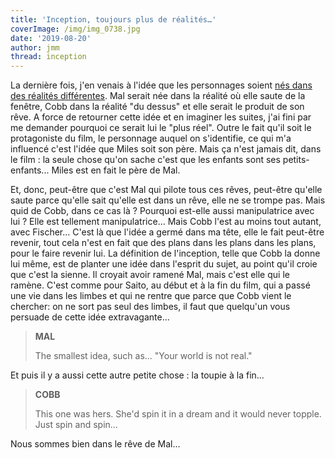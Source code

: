 ```yaml
---
title: 'Inception, toujours plus de réalités…'
coverImage: /img/img_0738.jpg
date: '2019-08-20'
author: jmm
thread: inception
---
```


La dernière fois, j'en venais à l'idée que les personnages soient [nés dans des réalités différentes](/posts/20190813-inception-la-realite-quelle-realite). Mal serait née dans la réalité où elle saute de la fenêtre, Cobb dans la réalité "du dessus" et elle serait le produit de son rêve. A force de retourner cette idée et en imaginer les suites, j'ai fini par me demander pourquoi ce serait lui le "plus réel". Outre le fait qu'il soit le protagoniste du film, le personnage auquel on s'identifie, ce qui m'a influencé c'est l'idée que Miles soit son père. Mais ça n'est jamais dit, dans le film : la seule chose qu'on sache c'est que les enfants sont ses petits-enfants... Miles est en fait le père de Mal.

Et, donc, peut-être que c'est Mal qui pilote tous ces rêves, peut-être qu'elle saute parce qu'elle sait qu'elle est dans un rêve, elle ne se trompe pas. Mais quid de Cobb, dans ce cas là ? Pourquoi est-elle aussi manipulatrice avec lui ? Elle est tellement manipulatrice... Mais Cobb l'est au moins tout autant, avec Fischer... C'est là que l'idée a germé dans ma tête, elle le fait peut-être revenir, tout cela n'est en fait que des plans dans les plans dans les plans, pour le faire revenir lui. La définition de l'inception, telle que Cobb la donne lui même, est de planter une idée dans l'esprit du sujet, au point qu'il croie que c'est la sienne. Il croyait avoir ramené Mal, mais c'est elle qui le ramène. C'est comme pour Saito, au début et à la fin du film, qui a passé une vie dans les limbes et qui ne rentre que parce que Cobb vient le chercher: on ne sort pas seul des limbes, il faut que quelqu'un vous persuade de cette idée extravagante...

> **MAL**
>
> The smallest idea, such as... "Your world is not real."

Et puis il y a aussi cette autre petite chose : la toupie à la fin...

> **COBB**
>
> This one was hers. She'd spin it in a dream and it would never topple. Just spin and spin...

Nous sommes bien dans le rêve de Mal...
